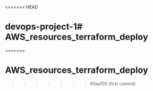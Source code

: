 <<<<<<< HEAD
# devops-project-1# AWS_resources_terraform_deploy
=======
# AWS_resources_terraform_deploy
>>>>>>> 80aa103 (first commit)

